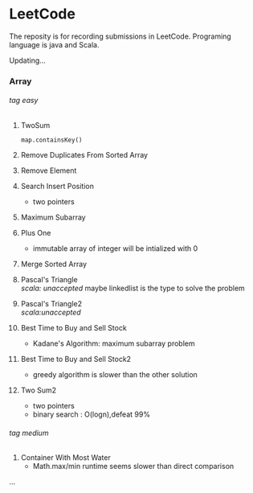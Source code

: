 # LeetCode
The reposity is for recording submissions in LeetCode. Programing language is java and Scala. 

Updating...

### Array

###### *tag easy*

1. TwoSum

   `map.containsKey()`

2. Remove Duplicates From Sorted Array
3. Remove Element
4. Search Insert Position 
   * two pointers
5. Maximum Subarray
6. Plus One  
   * immutable array of integer will be intialized with 0
7. Merge Sorted Array
8. Pascal's Triangle  
   *scala: unaccepted* maybe linkedlist is the type to solve the problem  
9. Pascal's Triangle2   
   *scala:unaccepted*  
10. Best Time to Buy and Sell Stock  
    * Kadane's Algorithm: maximum subarray problem  
11. Best Time to Buy and Sell Stock2
    * greedy algorithm is slower than the other solution  
12. Two Sum2  
    * two pointers  
    * binary search : O(logn),defeat 99%  



###### *tag medium*
1. Container With Most Water  
   * Math.max/min runtime seems slower than direct comparison 


...
